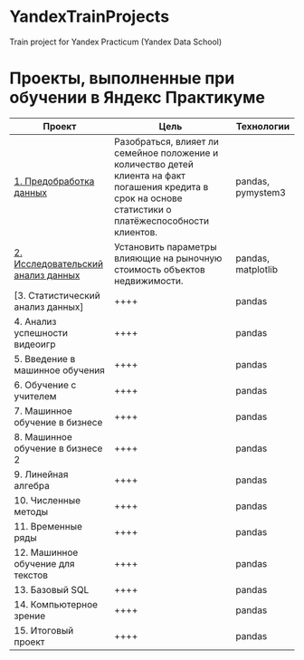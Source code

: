 # YandexTrainProjects
Train project for Yandex Practicum (Yandex Data School)

# Проекты, выполненные при обучении в Яндекс Практикуме


| Проект        | Цель           | Технологии  |
| ------------- |-------------| -----|
| [1. Предобработка данных](https://github.com/Ni-ik/YandexTrainProjects/tree/main/01.%20Проект%20Исследование%20надёжности%20заёмщиков)| Разобраться, влияет ли семейное положение и количество детей клиента на факт погашения кредита в срок на основе статистики о платёжеспособности клиентов.      |pandas, pymystem3 |
| [2. Исследовательский анализ данных](https://github.com/Ni-ik/YandexTrainProjects/blob/main/02.%20Оценка%20стоимости%20недвижимости/pr02.ipynb) |Установить параметры влияющие на рыночную стоимость объектов недвижимости.| pandas, matplotlib |
| [3. Статистический анализ данных] | ++++      | pandas |
| 4. Анализ успешности видеоигр | ++++      | pandas |
| 5. Введение в машинное обучения | ++++      | pandas |
| 6. Обучение с учителем | ++++      | pandas |
| 7. Машинное обучение в бизнесе | ++++      | pandas |
| 8. Машинное обучение в бизнесе 2 | ++++      | pandas |
| 9. Линейная алгебра | ++++      | pandas |
| 10. Численные методы | ++++      | pandas |
| 11. Временные ряды | ++++      | pandas |
| 12. Машинное обучение для текстов | ++++      | pandas |
| 13. Базовый SQL | ++++      | pandas |
| 14. Компьютерное зрение | ++++      | pandas |
| 15. Итоговый проект | ++++      | pandas |


